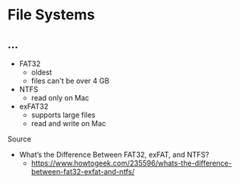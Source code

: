 # File Systems

## ...

* FAT32
  * oldest
  * files can't be over 4 GB
* NTFS
  * read only on Mac
* exFAT32
  * supports large files
  * read and write on Mac

Source

* What’s the Difference Between FAT32, exFAT, and NTFS?
  * https://www.howtogeek.com/235596/whats-the-difference-between-fat32-exfat-and-ntfs/
